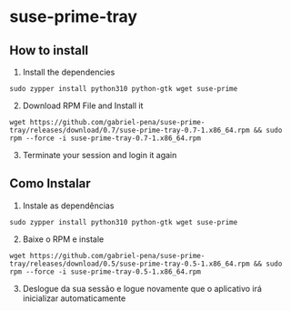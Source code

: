 # suse-prime-tray

## How to install

1. Install the dependencies

`sudo zypper install python310 python-gtk wget suse-prime`

2. Download RPM File and Install it

`wget https://github.com/gabriel-pena/suse-prime-tray/releases/download/0.7/suse-prime-tray-0.7-1.x86_64.rpm && sudo rpm --force -i suse-prime-tray-0.7-1.x86_64.rpm`

3. Terminate your session and login it again

## Como Instalar

1. Instale as dependências

`sudo zypper install python310 python-gtk wget suse-prime`

2. Baixe o RPM e instale

`wget https://github.com/gabriel-pena/suse-prime-tray/releases/download/0.5/suse-prime-tray-0.5-1.x86_64.rpm && sudo rpm --force -i suse-prime-tray-0.5-1.x86_64.rpm`

3. Deslogue da sua sessão e logue novamente que o aplicativo irá inicializar automaticamente